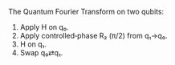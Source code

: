 The Quantum Fourier Transform on two qubits:  
1) Apply H on q₀.  
2) Apply controlled‐phase R₂ (π/2) from q₁→q₀.  
3) H on q₁.  
4) Swap q₀⇄q₁.
